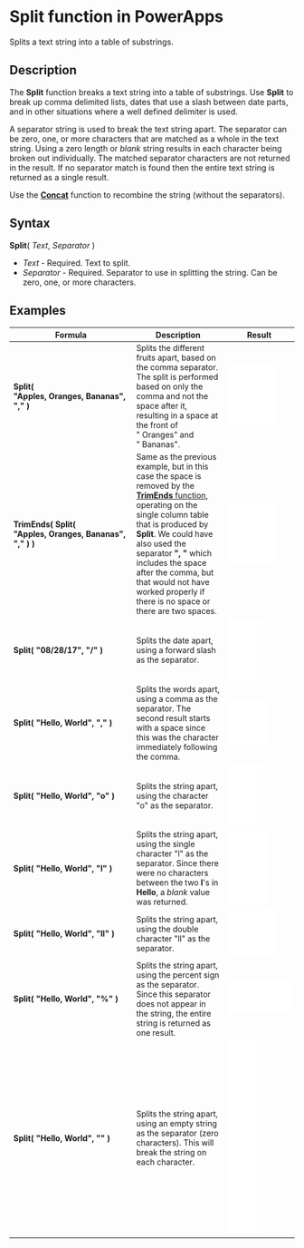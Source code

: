 <properties
	pageTitle="Split function | Microsoft PowerApps"
	description="Reference information, including syntax and examples, for the Split function in PowerApps"
	services=""
	suite="powerapps"
	documentationCenter="na"
	authors="gregli-msft"
	manager="anneta"
	editor=""
	tags=""/>

<tags
   ms.service="powerapps"
   ms.devlang="na"
   ms.topic="article"
   ms.tgt_pltfrm="na"
   ms.workload="na"
   ms.date="08/28/2017"
   ms.author="gregli"/>

# Split function in PowerApps #

Splits a text string into a table of substrings.

## Description ##

The **Split** function breaks a text string into a table of substrings.  Use **Split** to break up comma delimited lists, dates that use a slash between date parts, and in other situations where a well defined delimiter is used.  

A separator string is used to break the text string apart.  The separator can be zero, one, or more characters that are matched as a whole in the text string.  Using a zero length or *blank* string results in each character being broken out individually.  The matched separator characters are not returned in the result.  If no separator match is found then the entire text string is returned as a single result.

Use the **[Concat](function-concatenate.md)** function to recombine the string (without the separators).  

## Syntax ##

**Split**( *Text*, *Separator* )

- *Text* - Required.  Text to split.
- *Separator* - Required.  Separator to use in splitting the string.  Can be zero, one, or more characters.

## Examples ##

| Formula | Description | Result |
|---------|-------------|--------|
| **Split( "Apples,&nbsp;Oranges,&nbsp;Bananas", "," )** | Splits the different fruits apart, based on the comma separator.  The split is performed based on only the comma and not the space after it, resulting in a space at the front of "&nbsp;Oranges" and "&nbsp;Bananas". | <style> img { max-width: none; } </style> ![](media/function-split/fruit1.png) |
| **TrimEnds( Split( "Apples,&nbsp;Oranges,&nbsp;Bananas", "," ) )** | Same as the previous example, but in this case the space is removed by the [**TrimEnds** function](function-trim.md), operating on the single column table that is produced by **Split**. We could have also used the separator **",&nbsp;"** which includes the space after the comma, but that would not have worked properly if there is no space or there are two spaces.  | <style> img { max-width: none; } </style> ![](media/function-split/fruit2.png) |
| **Split( "08/28/17", "/" )** | Splits the date apart, using a forward slash as the separator. | <style> img { max-width: none; } </style> ![](media/function-split/date.png) |
| **Split( "Hello,&nbsp;World", "," )** | Splits the words apart, using a comma as the separator.  The second result starts with a space since this was the character immediately following the comma. | <style> img { max-width: none; } </style> ![](media/function-split/comma.png) |
| **Split( "Hello,&nbsp;World", "o" )** | Splits the string apart, using the character "o" as the separator.| <style> img { max-width: none; } </style> ![](media/function-split/o.png) |
| **Split( "Hello,&nbsp;World", "l" )** | Splits the string apart, using the single character "l" as the separator. Since there were no characters between the two **l**'s in **Hello**, a *blank* value was returned. | <style> img { max-width: none; } </style> ![](media/function-split/l.png) |
| **Split( "Hello,&nbsp;World", "ll" )** | Splits the string apart, using the double character "ll" as the separator. | <style> img { max-width: none; } </style> ![](media/function-split/ll.png) |
| **Split( "Hello,&nbsp;World", "%" )** | Splits the string apart, using the percent sign as the separator. Since this separator does not appear in the string, the entire string is returned as one result.  | <style> img { max-width: none; } </style> ![](media/function-split/percent.png) |
| **Split( "Hello,&nbsp;World", "" )** | Splits the string apart, using an empty string as the separator (zero characters). This will break the string on each character.  | <style> img { max-width: none; } </style> ![](media/function-split/none.png) |
